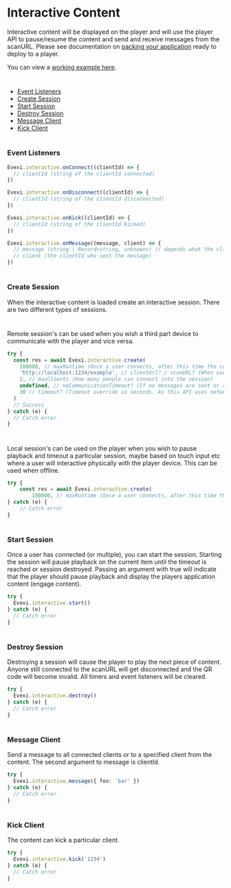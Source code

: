 # Interactive Content

Interactive content will be displayed on the player and will use the player API to pause/resume the content and send and receive messages from the scanURL. Please see documentation on [packing your application](./../../../README.md#packaging) ready to deploy to a player.

You can view a [working example here](./src).

#

* [Event Listeners](#event-listeners)
* [Create Session](#create-session)
* [Start Session](#start-session)
* [Destroy Session](#destroy-session)
* [Message Client](#message-client)
* [Kick Client](#kick-client)

#

### Event Listeners

```typescript
Evexi.interactive.onConnect((clientId) => {
  // clientId (string of the clientId connected)
})

Evexi.interactive.onDisconnect((clientId) => {
  // clientId (string of the clientId disconnected)
})

Evexi.interactive.onKick((clientId) => {
  // clientId (string of the clientId kicked)
})

Evexi.interactive.onMessage((message, client) => {
  // message (string | Record<string, unknown>) // depends what the client sends
  // client (the clientId who sent the message)
})
```

#

### Create Session

When the interactive content is loaded create an interactive session. There are two different types of sessions.

#

Remote session's can be used when you wish a third part device to communicate with the player and vice versa.

```typescript
try {
  const res = await Evexi.interactive.create(
    180000, // maxRuntime (Once a user connects, after this time the content will timeout regardless of any noCommunicationTimeout set) (Once this timeout is reached the player will destroy the item and player will play the next asset)
    'http://localhost:1234/example', // clientUrl? / scanURL? (When user scans QR code this is the URL they will be taken too)
    2, // maxClients (How many people can connect into the session)
    undefined, // noCommunicationTimeout? (If no messages are sent or received after how long time timeout the session) (When reached the player will destroy the item and player will play the next asset)
    30 // timeout? (Timeout override in seconds. As this API uses network messages under the hood its recommended to increase this value from the default 5 seconds)
  )
  // Success
} catch (e) {
  // Catch error
}
```

#

Local session's can be used on the player when you wish to pause playback and timeout a particular session, maybe based on touch input etc where a user will interactive physically with the player device. This can be used when offline.

```typescript
try {
    const res = await Evexi.interactive.create(
        180000, // maxRuntime (Once a user connects, after this time the content will timeout) (Once this timeout is reached the player will destroy the item and player will play the next asset)
} catch (e) {
    // Catch error
}
```

#

### Start Session

Once a user has connected (or multiple), you can start the session. Starting the session will pause playback on the current item until the timeout is reached or session destroyed. Passing an argument with true
will indicate that the player should pause playback and display the players application content (engage content).

```typescript
try {
  Evexi.interactive.start()
} catch (e) {
  // Catch error
}
```

#

### Destroy Session

Destroying a session will cause the player to play the next piece of content. Anyone still connected to the scanURL will get disconnected and the QR code will become invalid. All timers and event listeners will be cleared.

```typescript
try {
  Evexi.interactive.destroy()
} catch (e) {
  // Catch error
}
```

#

### Message Client

Send a message to all connected clients or to a specified client from the content. The second argument to message is clientId.

```typescript
try {
  Evexi.interactive.message({ foo: 'bar' })
} catch (e) {
  // Catch error
}
```

#

### Kick Client

The content can kick a particular client.

```typescript
try {
  Evexi.interactive.kick('1234')
} catch (e) {
  // Catch error
}
```
